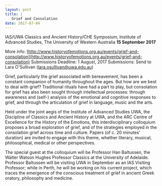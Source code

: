 ```yaml
---
layout: post
title: |
   Grief and Consolation
date: 2017-07-04
---
```


IAS/UWA Classics and Ancient History/CHE Symposium, Institute of
Advanced Studies, The University of Western Australia
**15
September 2017**

More info:
[http://www.historyofemotions.org.au/events/grief-and-consolation](http://www.historyofemotions.org.au/events/grief-and-consolation)
Submissions Deadline: 1 August,
2017
Submissions: Send to Lara O'Sullivan
([lara.osullivan@uwa.edu.au](mailto:lara.osullivan@uwa.edu.au))

Grief, particularly the grief associated
with bereavement, has been a constant companion of humanity throughout
the ages. But how are we best to deal with grief? Traditional rituals
have had a part to play, but consolation for grief has also been sought
through intellectual processes: through awareness and (self-) analysis
of the emotional and cognitive responses to grief, and through the
articulation of grief in language, music and the arts.

Held
under the joint aegis of the Institute of Advanced Studies UWA, the
Discipline of Classics and Ancient History at UWA, and the ARC Centre of
Excellence for the History of the Emotions, this interdisciplinary
colloquium proposes a broad exploration of grief, and of the strategies
employed in the consolation grief across time and culture. Papers (of c.
20 minutes' duration) are invited to engage with this theme, whether
literary, musical, philosophical, medical or other
perspectives.

The special guest at the colloquium will be
Professor Han Baltussen, the Walter Watson Hughes Professor Classics at
the University of Adelaide. Professor Baltussen will be visiting UWA in
September as an IAS Visiting Professor; while in Perth, he will be
working on his current project, which traces the emergence of the
conscious treatment of grief in ancient Greek oratory, philosophy and
medicine.
